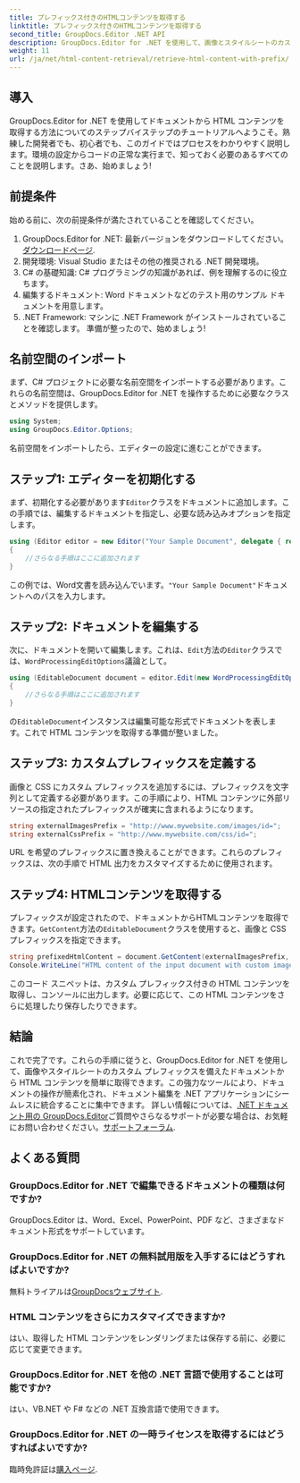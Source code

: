 ```yaml
---
title: プレフィックス付きのHTMLコンテンツを取得する
linktitle: プレフィックス付きのHTMLコンテンツを取得する
second_title: GroupDocs.Editor .NET API
description: GroupDocs.Editor for .NET を使用して、画像とスタイルシートのカスタム プレフィックスを使用してドキュメントから HTML コンテンツを取得する方法を学びます。ステップ バイ ステップ ガイドが含まれています。
weight: 11
url: /ja/net/html-content-retrieval/retrieve-html-content-with-prefix/
---
```

## 導入
GroupDocs.Editor for .NET を使用してドキュメントから HTML コンテンツを取得する方法についてのステップバイステップのチュートリアルへようこそ。熟練した開発者でも、初心者でも、このガイドではプロセスをわかりやすく説明します。環境の設定からコードの正常な実行まで、知っておく必要のあるすべてのことを説明します。さあ、始めましょう!
## 前提条件
始める前に、次の前提条件が満たされていることを確認してください。
1.  GroupDocs.Editor for .NET: 最新バージョンをダウンロードしてください。[ダウンロードページ](https://releases.groupdocs.com/editor/net/).
2. 開発環境: Visual Studio またはその他の推奨される .NET 開発環境。
3. C# の基礎知識: C# プログラミングの知識があれば、例を理解するのに役立ちます。
4. 編集するドキュメント: Word ドキュメントなどのテスト用のサンプル ドキュメントを用意します。
5. .NET Framework: マシンに .NET Framework がインストールされていることを確認します。
準備が整ったので、始めましょう!
## 名前空間のインポート
まず、C# プロジェクトに必要な名前空間をインポートする必要があります。これらの名前空間は、GroupDocs.Editor for .NET を操作するために必要なクラスとメソッドを提供します。
```csharp
using System;
using GroupDocs.Editor.Options;
```
名前空間をインポートしたら、エディターの設定に進むことができます。
## ステップ1: エディターを初期化する
まず、初期化する必要があります`Editor`クラスをドキュメントに追加します。この手順では、編集するドキュメントを指定し、必要な読み込みオプションを指定します。
```csharp
using (Editor editor = new Editor("Your Sample Document", delegate { return new WordProcessingLoadOptions(); }))
{
    //さらなる手順はここに追加されます
}
```
この例では、Word文書を読み込んでいます。`"Your Sample Document"`ドキュメントへのパスを入力します。
## ステップ2: ドキュメントを編集する
次に、ドキュメントを開いて編集します。これは、`Edit`方法の`Editor`クラスでは、`WordProcessingEditOptions`議論として。
```csharp
using (EditableDocument document = editor.Edit(new WordProcessingEditOptions()))
{
    //さらなる手順はここに追加されます
}
```
の`EditableDocument`インスタンスは編集可能な形式でドキュメントを表します。これで HTML コンテンツを取得する準備が整いました。
## ステップ3: カスタムプレフィックスを定義する
画像と CSS にカスタム プレフィックスを追加するには、プレフィックスを文字列として定義する必要があります。この手順により、HTML コンテンツに外部リソースの指定されたプレフィックスが確実に含まれるようになります。
```csharp
string externalImagesPrefix = "http://www.mywebsite.com/images/id=";
string externalCssPrefix = "http://www.mywebsite.com/css/id=";
```
URL を希望のプレフィックスに置き換えることができます。これらのプレフィックスは、次の手順で HTML 出力をカスタマイズするために使用されます。
## ステップ4: HTMLコンテンツを取得する
プレフィックスが設定されたので、ドキュメントからHTMLコンテンツを取得できます。`GetContent`方法の`EditableDocument`クラスを使用すると、画像と CSS プレフィックスを指定できます。
```csharp
string prefixedHtmlContent = document.GetContent(externalImagesPrefix, externalCssPrefix);
Console.WriteLine("HTML content of the input document with custom image and stylesheet prefixes: {0}", prefixedHtmlContent);
```
このコード スニペットは、カスタム プレフィックス付きの HTML コンテンツを取得し、コンソールに出力します。必要に応じて、この HTML コンテンツをさらに処理したり保存したりできます。
## 結論
これで完了です。これらの手順に従うと、GroupDocs.Editor for .NET を使用して、画像やスタイルシートのカスタム プレフィックスを備えたドキュメントから HTML コンテンツを簡単に取得できます。この強力なツールにより、ドキュメントの操作が簡素化され、ドキュメント編集を .NET アプリケーションにシームレスに統合することに集中できます。
詳しい情報については、[.NET ドキュメント用の GroupDocs.Editor](https://tutorials.groupdocs.com/editor/net/)ご質問やさらなるサポートが必要な場合は、お気軽にお問い合わせください。[サポートフォーラム](https://forum.groupdocs.com/c/editor/20).
## よくある質問
### GroupDocs.Editor for .NET で編集できるドキュメントの種類は何ですか?
GroupDocs.Editor は、Word、Excel、PowerPoint、PDF など、さまざまなドキュメント形式をサポートしています。
### GroupDocs.Editor for .NET の無料試用版を入手するにはどうすればよいですか?
無料トライアルは[GroupDocsウェブサイト](https://releases.groupdocs.com/).
### HTML コンテンツをさらにカスタマイズできますか?
はい、取得した HTML コンテンツをレンダリングまたは保存する前に、必要に応じて変更できます。
### GroupDocs.Editor for .NET を他の .NET 言語で使用することは可能ですか?
はい、VB.NET や F# などの .NET 互換言語で使用できます。
### GroupDocs.Editor for .NET の一時ライセンスを取得するにはどうすればよいですか?
臨時免許証は[購入ページ](https://purchase.groupdocs.com/temporary-license/).